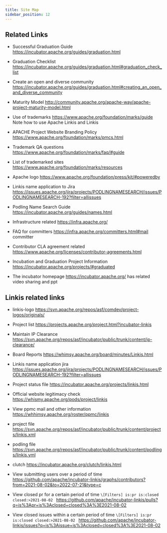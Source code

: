 ```yaml
---
title: Site Map
sidebar_position: 12
---
```


## Related Links 

- Successful Graduation Guide https://incubator.apache.org/guides/graduation.html

- Graduation Checklist https://incubator.apache.org/guides/graduation.html#graduation_check_list

- Create an open and diverse community https://incubator.apache.org/guides/graduation.html#creating_an_open_and_diverse_community

- Maturity Model http://community.apache.org/apache-way/apache-project-maturity-model.html

- Use of trademarks https://www.apache.org/foundation/marks/guide Note how to use Apache Linkis and Linkis

- APACHE Project Website Branding Policy https://www.apache.org/foundation/marks/pmcs.html

- Trademark QA questions https://www.apache.org/foundation/marks/faq/#guide

- List of trademarked sites https://www.apache.org/foundation/marks/resources

- Apache logo https://www.apache.org/foundation/press/kit/#poweredby 

- Linkis name application to Jira https://issues.apache.org/jira/projects/PODLINGNAMESEARCH/issues/PODLINGNAMESEARCH-192?filter=allissues

- Podling Name Search Guide https://incubator.apache.org/guides/names.html

- Infrastructure related https://infra.apache.org/

- FAQ for committers https://infra.apache.org/committers.html#mail committer

- Contributor CLA agreement related https://www.apache.org/licenses/contributor-agreements.html

- Incubation and Graduation Project Information https://incubator.apache.org/projects/#graduated

- The incubator homepage https://incubator.apache.org/ has related video sharing and ppt


## Linkis related links
- linkis-logo https://svn.apache.org/repos/asf/comdev/project-logos/originals/
- Project list https://projects.apache.org/project.html?incubator-linkis
- Maintain IP Clearance https://svn.apache.org/repos/asf/incubator/public/trunk/content/ip-clearance/
- Board Reports https://whimsy.apache.org/board/minutes/Linkis.html
- Linkis name application jira https://issues.apache.org/jira/projects/PODLINGNAMESEARCH/issues/PODLINGNAMESEARCH-192?filter=allissues
- Project status file https://incubator.apache.org/projects/linkis.html
- Official website legitimacy check https://whismy.apache.org/pods/project/linkis
- View ppmc mail and other information https://whhimsy.apache.org/roster/ppmc/linkis
- project file https://svn.apache.org/repos/asf/incubator/public/trunk/content/projects/linkis.xml
- podling file https://svn.apache.org/repos/asf/incubator/public/trunk/content/podlings/linkis.yml
- clutch https://incubator.apache.org/clutch/linkis.html


- View submitting users over a period of time
https://github.com/apache/incubator-linkis/graphs/contributors?from=2021-08-02&to=2022-07-21&type=c

- View closed pr for a certain period of time
`\[Filters] is:pr is:closed closed:>2021-08-02 `
https://github.com/apache/incubator-linkis/pulls?q=is%3Apr+is%3Aclosed+closed%3A%3E2021-08-02


- View closed issues within a certain period of time
`\[Filters] is:pr is:closed closed:>2021-08-02 `
https://github.com/apache/incubator-linkis/issues?q=is%3Aissue+is%3Aclosed+closed%3A%3E2021-08-02